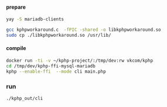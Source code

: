 
#### prepare

```bash
yay -S mariadb-clients

gcc kphpworkaround.c  -fPIC -shared -o libkphpworkaround.so
sudo cp ./libkphpworkaround.so /usr/lib/
```

#### compile

```bash
docker run -ti -v ~/kphp-project/:/tmp/dev:rw vkcom/kphp
cd /tmp/dev/kphp-ffi-mysql-mariadb
kphp --enable-ffi  --mode cli main.php 
```

### run

```bash
./kphp_out/cli 
```
